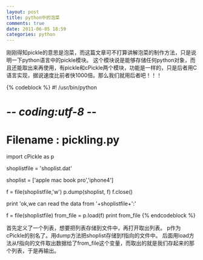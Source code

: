 ```yaml
---
layout: post
title: python中的泡菜
comments: true
date: 2011-06-05 18:59
categories: python
---
```


刚刚得知pickle的意思是泡菜，而这篇文章可不打算讲解泡菜的制作方法，只是说明一下python语言中的pickle模块。 这个模块说是能够存储任何python对象，而且还能取出来再使用，有pickle和cPickle两个模块，功能是一样的，只是后者用C语言实现，据说速度比前者快1000倍。那么我们就用后者吧！！！


{% codeblock %}
#! /usr/bin/python
# -*- coding:utf-8 -*-
# Filename : pickling.py

import cPickle as p

shoplistfile = 'shoplist.dat'

shoplist = ['apple mac book pro','iphone4']

f = file(shoplistfile,'w')
p.dump(shoplist, f)
f.close()

print 'ok,we can read the data from '+shoplistfile+':'

f = file(shoplistfile)
from_file = p.load(f)
print from_file
{% endcodeblock %}

首先定义了一个列表，想要把列表存储到文件中，再打开取出列表。 p作为cPickle的别名了。用dump方法把shoplist存储到f指向的文件中。 后面用load方法从f指向的文件取出数据给了from_file这个变量，而取出的就是我们存起来的那个列表，于是再输出。